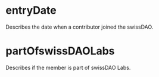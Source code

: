 # entryDate
Describes the date when a contributor joined the swissDAO.

# partOfswissDAOLabs
Describes if the member is part of swissDAO Labs.